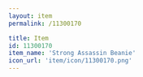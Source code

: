 ```yaml
---
layout: item
permalink: /11300170

title: Item
id: 11300170
item_name: 'Strong Assassin Beanie'
icon_url: 'item/icon/11300170.png'
---
```

